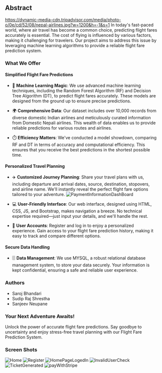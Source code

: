 ## Abstract
https://dynamic-media-cdn.tripadvisor.com/media/photo-o/0e/cd/52/08/nepal-airlines.jpg?w=1200&h=-1&s=1
In today's fast-paced world, where air travel has become a common choice, predicting flight fares accurately is essential. The cost of flying is influenced by various factors, making it challenging for travelers. Our project aims to address this issue by leveraging machine learning algorithms to provide a reliable flight fare prediction system.


### **What We Offer**

#### **Simplified Flight Fare Predictions**

- 🧠 **Machine Learning Magic**: We use advanced machine learning techniques, including the Random Forest Algorithm (RF) and Decision Tree Algorithm (DT), to predict flight fares accurately. These models are designed from the ground up to ensure precise predictions.

- 🌍 **Comprehensive Data**: Our dataset includes over 10,000 records from diverse domestic Indian airlines and meticulously curated information from Domestic Nepali airlines. This wealth of data enables us to provide reliable predictions for various routes and airlines.

- ⏱️ **Efficiency Matters**: We've conducted a model showdown, comparing RF and DT in terms of accuracy and computational efficiency. This ensures that you receive the best predictions in the shortest possible time.

#### **Personalized Travel Planning**

- ✈️ **Customized Journey Planning**: Share your travel plans with us, including departure and arrival dates, source, destination, stopovers, and airline name. We'll instantly reveal the perfect flight fare options tailored to your adventure.
![PaymentInformationDashBoard](https://github.com/saroj-17/FlightFarePredectionSystem/assets/115420182/1111b1e9-b6c8-44c3-957e-5e9eec4c19d2)

- 💻 **User-Friendly Interface**: Our web interface, designed using HTML, CSS, JS, and Bootstrap, makes navigation a breeze. No technical expertise required—just input your details, and we'll handle the rest.

- 👤 **User Accounts**: Register and log in to enjoy a personalized experience. Gain access to your flight fare prediction history, making it easy to track and compare different options.

#### **Secure Data Handling**

- 🗄️ **Data Management**: We use MYSQL, a robust relational database management system, to store your data securely. Your information is kept confidential, ensuring a safe and reliable user experience.

### **Authors**

- Saroj Bhandari
- Sudip Raj Shrestha
- Sanjeev Neupane

### **Your Next Adventure Awaits!**

Unlock the power of accurate flight fare predictions. Say goodbye to uncertainty and enjoy stress-free travel planning with our Flight Fare Prediction System.


### Screen Shots 
![Home](https://github.com/saroj-17/FlightFarePredectionSystem/assets/115420182/13544cd9-8c61-4971-a929-6352a8b7d007)
![Register](https://github.com/saroj-17/FlightFarePredectionSystem/assets/115420182/5fc3eef9-4c89-4d2c-9923-2ef2b247a05d)
![HomePageLogedIn](https://github.com/saroj-17/FlightFarePredectionSystem/assets/115420182/0acfc9b4-99f7-4ae2-ae35-8a9ad187b212)
![InvalidUserCheck](https://github.com/saroj-17/FlightFarePredectionSystem/assets/115420182/debcbc91-bef7-4dbf-8ece-3e5d13b5f490)
![TicketGenerated](https://github.com/saroj-17/FlightFarePredectionSystem/assets/115420182/9078e7e5-b4c6-4130-8f8a-b6c23ee0c804)
![payWithStripe](https://github.com/saroj-17/FlightFarePredectionSystem/assets/115420182/9e3b3388-4e5c-421a-afea-2d5898f6ca32)


